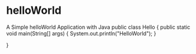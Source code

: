 # helloWorld
A Simple helloWorld Application with Java
public class Hello {
  public static void main(String[] args) {
        System.out.println("HelloWorld");
  }

}
